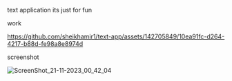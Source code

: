 text application its just for fun


work



https://github.com/sheikhamir1/text-app/assets/142705849/10ea91fc-d264-4217-b88d-fe98a8e8974d



screenshot

![ScreenShot_21-11-2023_00_42_04](https://github.com/sheikhamir1/text-app/assets/142705849/f186b95b-4e9a-4d33-b24d-1c12b54108d9)




